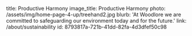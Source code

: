 title: Productive Harmony
image_title: Productive Harmony
photo: /assets/img/home-page-4-up/treehand2.jpg
blurb: 'At Woodlore we are committed to safeguarding our environment today and for the future.'
link: /about/sustainability
id: 8793817a-721b-41dd-82fa-4d3dfef50c98
